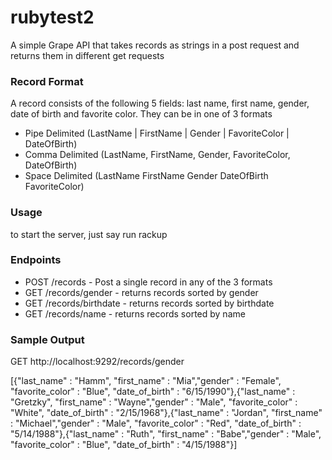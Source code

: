 rubytest2
=========

A simple Grape API that takes records as strings in a post request and returns them in different get requests

### Record Format

A record consists of the following 5 fields: last name, first name, gender, date of birth and favorite color. They can be in one of 3 formats

- Pipe Delimited (LastName | FirstName | Gender | FavoriteColor | DateOfBirth)
- Comma Delimited (LastName, FirstName, Gender, FavoriteColor, DateOfBirth)
- Space Delimited (LastName FirstName Gender DateOfBirth FavoriteColor)

### Usage

to start the server, just say run rackup

### Endpoints

- POST /records - Post a single record in any of the 3 formats
- GET /records/gender - returns records sorted by gender
- GET /records/birthdate - returns records sorted by birthdate
- GET /records/name - returns records sorted by name

### Sample Output

GET http://localhost:9292/records/gender

[{"last_name" : "Hamm", "first_name" : "Mia","gender" : "Female", "favorite_color" : "Blue", "date_of_birth" : "6/15/1990"},{"last_name" : "Gretzky", "first_name" : "Wayne","gender" : "Male", "favorite_color" : "White", "date_of_birth" : "2/15/1968"},{"last_name" : "Jordan", "first_name" : "Michael","gender" : "Male", "favorite_color" : "Red", "date_of_birth" : "5/14/1988"},{"last_name" : "Ruth", "first_name" : "Babe","gender" : "Male", "favorite_color" : "Blue", "date_of_birth" : "4/15/1988"}]
